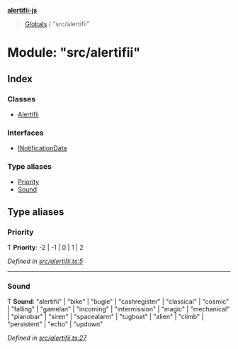 **[alertifii-js](../README.md)**

> [Globals](../globals.md) / "src/alertifii"

# Module: "src/alertifii"

## Index

### Classes

* [Alertifii](../classes/_src_alertifii_.alertifii.md)

### Interfaces

* [INotificationData](../interfaces/_src_alertifii_.inotificationdata.md)

### Type aliases

* [Priority](_src_alertifii_.md#priority)
* [Sound](_src_alertifii_.md#sound)

## Type aliases

### Priority

Ƭ  **Priority**: -2 \| -1 \| 0 \| 1 \| 2

*Defined in [src/alertifii.ts:5](https://github.com/PagerTree/alertifii-js/blob/af96a42/src/alertifii.ts#L5)*

___

### Sound

Ƭ  **Sound**: \"alertifii\" \| \"bike\" \| \"bugle\" \| \"cashregister\" \| \"classical\" \| \"cosmic\" \| \"falling\" \| \"gamelan\" \| \"incoming\" \| \"intermission\" \| \"magic\" \| \"mechanical\" \| \"pianobar\" \| \"siren\" \| \"spacealarm\" \| \"tugboat\" \| \"alien\" \| \"climb\" \| \"persistent\" \| \"echo\" \| \"updown\"

*Defined in [src/alertifii.ts:27](https://github.com/PagerTree/alertifii-js/blob/af96a42/src/alertifii.ts#L27)*
